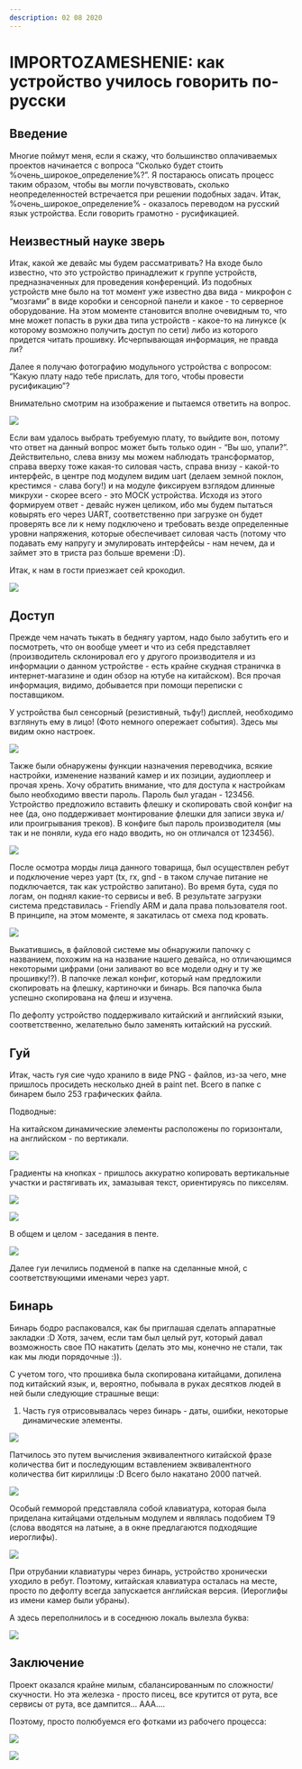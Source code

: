 ```yaml
---
description: 02 08 2020
---
```


# IMPORTOZAMESHENIE: как устройство училось говорить по-русски

## **Введение**

Многие поймут меня, если я скажу, что большинство оплачиваемых проектов начинается с вопроса “Сколько будет стоить %очень\_широкое\_определение%?”. Я постараюсь описать процесс таким образом, чтобы вы могли почувствовать, сколько неопределенностей встречается при решении подобных задач. Итак,  %очень\_широкое\_определение% - оказалось переводом на русский язык устройства. Если говорить грамотно - русификацией. 

## **Неизвестный науке зверь** 

Итак, какой же девайс мы будем рассматривать? На входе было известно, что это устройство принадлежит к группе устройств, предназначенных для проведения конференций. Из подобных устройств мне было на тот момент уже известно два вида - микрофон с “мозгами” в виде коробки и сенсорной панели и какое - то серверное оборудование. На этом моменте становится вполне очевидным то, что мне может попасть в руки два типа устройств - какое-то на линуксе \(к которому возможно получить доступ по сети\) либо из которого придется читать прошивку. Исчерпывающая информация, не правда ли?

Далее я получаю фотографию модульного устройства с вопросом: “Какую плату надо тебе прислать, для того, чтобы провести русификацию”?

Внимательно смотрим на изображение и пытаемся ответить на вопрос.

![](https://lh4.googleusercontent.com/JsUuFXTakjyRDBPzf3GWaJLt_7AHQWX8tm_TJ0hInlwJ36FZja23W6B2yu6HXYz7hfGRh5TOQSLbkxseYIJ4_mccCWloWacAMIbFzuz6YEgHidOZJnwirvWJFuYf9nFlO8EDszY)

Если вам удалось выбрать требуемую плату, то выйдите вон, потому что ответ на данный вопрос может быть только один - “Вы шо, упали?”. Действительно, слева внизу мы можем наблюдать трансформатор, справа вверху тоже какая-то силовая часть, справа внизу - какой-то интерфейс, в центре под модулем видим uart \(делаем земной поклон, крестимся - слава богу!\) и на модуле фиксируем взглядом длинные микрухи - скорее всего - это МОСК устройства. Исходя из этого формируем ответ - девайс нужен целиком, ибо мы будем пытаться ковырять его через UART, соответственно при загрузке он будет проверять все ли к нему подключено и требовать везде определенные уровни напряжения, которые обеспечивает силовая часть \(потому что подавать ему напругу и эмулировать интерфейсы - нам нечем, да и займет это в триста раз больше времени :D\).

Итак, к нам в гости приезжает сей крокодил.

![](https://lh4.googleusercontent.com/dksQYw3R-ostEwBQn60owr0jar3LMBCXfbCOtevKPSsOlMJULkvvIBs_l7p1vRQEs2veCCyNGf6QgQW8tWHi2G-7xKHkvZJYjnLsiRdt9wLM_A95Mck7tDG3ySdDamr6mf2EnDY)

## **Доступ**

Прежде чем начать тыкать в беднягу уартом, надо было забутить его и посмотреть, что он вообще умеет и что из себя представляет \(производитель склонировал его у другого производителя и из информации о данном устройстве - есть крайне скудная страничка в интернет-магазине и один обзор на ютубе на китайском\). Вся прочая информация, видимо, добывается при помощи переписки с поставщиком.

У устройства был сенсорный \(резистивный, тьфу!\) дисплей, необходимо взглянуть ему в лицо! \(Фото немного опережает события\). Здесь мы видим окно настроек.

![](https://lh4.googleusercontent.com/iUlhhRZ4n5eOp939gCU5v6zy7wrnFcucXlC3GBEL7ictAFzQ0vZXaUwU9bJkQzB9FEFT6SGB_KQFfpaJ3CcBG9QydTp78DPs8dqUmlptn49SZHp-6Q1D2ng2hIF0dtqu1A963X0)

Также были обнаружены функции назначения переводчика, всякие настройки, изменение названий камер и их позиции, аудиоплеер и прочая хрень. Хочу обратить внимание, что для доступа к настройкам было необходимо ввести пароль. Пароль был угадан - 123456. Устройство предложило вставить флешку и скопировать свой конфиг на нее \(да, оно поддерживает монтирование флешки для записи звука и/или проигрывания треков\). В конфиге был пароль производителя \(мы так и не поняли, куда его надо вводить, но он отличался от 123456\).

![](https://lh3.googleusercontent.com/nTXyrAXZOr5d_5g0IUkYlizag8TsXTvLOUjE7ML-HfZfwYQowQs6AXNRZdcqjBIC76FD7oG2FEoqUnuzxQ-pwtwIFBFF_-7Ivdaz8cMmO4NRt2tHUdPjfepbhPOw-ifMwC63v4E)

После осмотра морды лица данного товарища, был осуществлен ребут и подключение через уарт \(tx, rx, gnd - в таком случае питание не подключается, так как устройство запитано\). Во время бута, судя по логам, он поднял какие-то сервисы и веб. В результате загрузки система представилась - Friendly ARM и дала права пользователя root. В принципе, на этом моменте, я закатилась от смеха под кровать. 

![](https://lh3.googleusercontent.com/V5nt4aNSTQ2L4u3VC7vqsSeO0i9E3gyA2e0VzsZ_WEUmJD5loOS0S2om77DL2qh2gmPtzKEOszBE1MEA-sZP4vFi0rUx9zoWUMF_nDVW3kzRgxZnDGLZbS8M6PWWQBgZ-E5u27E)

Выкатившись, в файловой системе мы обнаружили папочку с названием, похожим на на название нашего девайса, но отличающимся некоторыми цифрами \(они заливают во все модели одну и ту же прошивку!?\). В папочке лежал конфиг, который нам предложили скопировать на флешку, картиночки и бинарь. Вся папочка была успешно скопирована на флеш и изучена.

По дефолту устройство поддерживало китайский и английский языки, соответственно, желательно было заменять китайский на русский.

## **Гуй** 

Итак, часть гуя сие чудо хранило в виде PNG - файлов, из-за чего, мне пришлось просидеть несколько дней в paint net. Всего в папке с бинарем было 253 графических файла.

Подводные:

На китайском динамические элементы расположены по горизонтали, на английском - по вертикали.

![](https://lh3.googleusercontent.com/kTBkAYyPJl-uHCbmuE06ppkEzjrCtgvpbeqUvv1DgHmfWzPpIG51WZktZJU35a8AnUj5qYoAOOCfMMW-VvctEO9baQyC-KxBlBDRYCwspotf_-EKhmkPcNNbauA1HITRntKCYJw)

Градиенты на кнопках - пришлось аккуратно копировать вертикальные участки и растягивать их, замазывая текст, ориентируясь по пикселям.

![](https://lh3.googleusercontent.com/tAtwmITppfC3qyJN185sj-dAj3zJmvepRf0XKTxVTP_RGXxpwdFN-9Ttt81M5IfNdg8ORkgC_hKfyyx58_AWKC-uVgzWchkA58DkrNOxhysP8-GpKa-fO4ARpqXAHXW2J9NFFL0)

![](https://lh4.googleusercontent.com/D_qSpyMddj7PBmSXcVYcCJEUBMTwxyCiP5QNYYe2_9UQelAoxbaTrjD3-iH5z1wkQW2MPK24eZtOeHt4wFhL_w3LzVFalslsXg5bE5j5ghRKkoc7t4DBB0XblDOQlEgwd84daM4)

В общем и целом - заседания в пенте.

![](https://lh4.googleusercontent.com/XcsF0tTDpgiLtHIXL61w3V06gmtdHbrpTCHOFB7qOXCeM6mQUd2KhrrLvSQRhDcO7jFjbINe_DtP7NZQ_5_jkB-oFfuaCwRhiww9iY3fBi5fjSP2llySPH6tEeOFsOjAG5UOxzk)

Далее гуи лечились подменой в папке на сделанные мной, с соответствующими именами через уарт.

## **Бинарь**

Бинарь бодро распаковался, как бы приглашая сделать аппаратные закладки :D Хотя, зачем, если там был целый рут, который давал возможность свое ПО накатить \(делать это мы, конечно не стали, так как мы люди порядочные :\)\).

С учетом того, что прошивка была скопирована китайцами, допилена под китайский язык, и, вероятно, побывала в руках десятков людей в ней были следующие страшные вещи:

1. Часть гуя отрисовывалась через бинарь - даты, ошибки, некоторые динамические элементы.

![](https://lh6.googleusercontent.com/HFiEqj2OBi810LmZhTAQwEEExmOeq4zmPad_jiAjwShRJgwRkAQK-r_PH2BzdH4mn79pE1k4J5sBO4CNFD3B15NiqC4jCwf15MkXoNWEs16F0TnO3fNc4uWrq0-Gb8XDrlATv5A)

Патчилось это путем вычисления эквивалентного китайской фразе количества бит и последующим вставлением эквивалентного количества бит кириллицы :D Всего было накатано 2000 патчей.

![](https://lh6.googleusercontent.com/cLFBvyoCH5IeC0mQcvx5N1eelKgZ9N1h5Dp34EFkMqC1FBqbUb8Vk6FfJLqq236lDblJ-h8WrwLqHDGEcIrIAWF1NCij-wmt9YW_tqyMrNmuiqzJXaOiomy-NXg5IQaY1S8Tscg)

Особый гемморой представляла собой клавиатура, которая была приделана китайцами отдельным модулем и являлась подобием T9 \(слова вводятся на латыне, а в окне предлагаются подходящие иероглифы\).

![](https://lh4.googleusercontent.com/PX_BXxGFZpz7TK3nG3NfvI2Ro0uMpDdocuFRSF0Y3xrJOOcqRbSZSLEiJ0DAeO-9piAf1uzwMgSwpi0a_UVIWBtBoydpxTdkd8GezJ1LKoJsCg7hJAzWNMb9uq-H6s7wcbA5w_k)

При отрубании клавиатуры через бинарь, устройство хронически уходило в ребут. Поэтому, китайская клавиатура осталась на месте, просто по дефолту всегда запускается английская версия. \(Иероглифы из имени камер были убраны\).

А здесь переполнилось и в соседнюю локаль вылезла буква:

![](https://lh5.googleusercontent.com/rmPvr9-2xnPA9bcnCFGsqjK9rYHN1nA6grZF_evL_H7CG_RkpYxvDbnlWkS3L6On6H9tknTm1Pl6qostOZwtDnxzefWEWUfrFNiyqTWxmYrchHJh38pgqUFrsZMuRD1WFYqiWtY)

## **Заключение**

Проект оказался крайне милым, сбалансированным по сложности/скучности. Но эта железка - просто писец, все крутится от рута, все сервисы от рута, все дампится… ААА....

Поэтому, просто полюбуемся его фотками из рабочего процесса:

![](https://lh6.googleusercontent.com/XICq9wZ2W7hUHM0vCAjhPmclmM_UMe1FWcRrJWVOMMYxh7G_GyIeSFbdI-XzFcoqD3W1EsNCpyo9KmtjhkjcNp9zlY-byIka_WBLewUQbo6FrQE_GN_0KnOBBiVXD_rlf3_6U7U)

![](https://lh3.googleusercontent.com/PieBPj9B7MYoSyyiUkJlbF0INTpkDuwV1BcT9GR5vqEE-BvED_b4EzPCbVPO6TEYZ2dSNfmn03jwyn2sT_TLMBmPPFrop0EkOZ0ycX9RIDUffGEHwHqizIRwlTAGtqtoUqEZ3K0)

